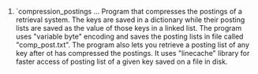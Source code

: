 1. `compression_postings ... Program that compresses the postings of a retrieval system. The keys are saved in a dictionary while their posting lists are saved as the value
                            of those keys in a linked list. The program uses "variable byte" encoding and saves the posting lists in file called "comp_post.txt". The program
                            also lets you retrieve a posting list of any key after ot has compressed the postings. It uses "linecache" library for faster access of posting
                            list of a given key saved on a file in disk.
